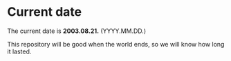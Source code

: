 # Current date

The current date is **2003.08.21.** (YYYY.MM.DD.)

This repository will be good when the world ends, so we will know how long it lasted.